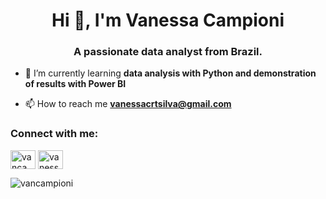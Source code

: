 <h1 align="center">Hi 👋, I'm Vanessa Campioni</h1>
<h3 align="center">A passionate data analyst from Brazil.</h3>

- 🌱 I’m currently learning **data analysis with Python and demonstration of results with Power BI**

- 📫 How to reach me **vanessacrtsilva@gmail.com**

<h3 align="left">Connect with me:</h3>
<p align="left">
<a href="https://linkedin.com/in/vancampioni" target="blank"><img align="center" src="https://raw.githubusercontent.com/rahuldkjain/github-profile-readme-generator/master/src/images/icons/Social/linked-in-alt.svg" alt="vancampioni" height="30" width="40" /></a>
<a href="https://kaggle.com/vanessacampioni" target="blank"><img align="center" src="https://raw.githubusercontent.com/rahuldkjain/github-profile-readme-generator/master/src/images/icons/Social/kaggle.svg" alt="vanessacampioni" height="30" width="40" /></a>
</p>


<p><img align="center" src="https://github-readme-stats.vercel.app/api/top-langs?username=vancampioni&show_icons=true&locale=en&layout=compact" alt="vancampioni" /></p>
